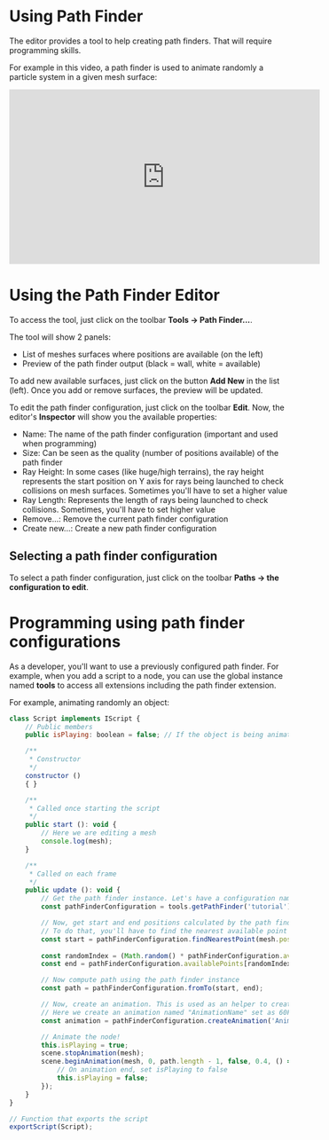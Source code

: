 # Using Path Finder
The editor provides a tool to help creating path finders. That will require programming skills.

For example in this video, a path finder is used to animate randomly a particle system in a given mesh surface:
<iframe width="560" height="315" src="https://www.youtube.com/embed/7HucXzBYC34" frameborder="0" allow="autoplay; encrypted-media" allowfullscreen></iframe>

# Using the Path Finder Editor
To access the tool, just click on the toolbar **Tools -> Path Finder...**.

The tool will show 2 panels:
* List of meshes surfaces where positions are available (on the left)
* Preview of the path finder output (black = wall, white = available)

To add new available surfaces, just click on the button **Add New** in the list (left). Once you add or remove surfaces, the preview will be updated.

To edit the path finder configuration, just click on the toolbar **Edit**. Now, the editor's **Inspector** will show you the available properties:
* Name: The name of the path finder configuration (important and used when programming)
* Size: Can be seen as the quality (number of positions available) of the path finder
* Ray Height: In some cases (like huge/high terrains), the ray height represents the start position on Y axis for rays being launched to check collisions on mesh surfaces. Sometimes you'll have to set a higher value
* Ray Length: Represents the length of rays being launched to check collisions. Sometimes, you'll have to set higher value
* Remove...: Remove the current path finder configuration
* Create new...: Create a new path finder configuration

## Selecting a path finder configuration
To select a path finder configuration, just click on the toolbar **Paths -> the configuration to edit**.

# Programming using path finder configurations
As a developer, you'll want to use a previously configured path finder. For example, when you add a script to a node, you can use the global instance named **tools** to access all extensions including the path finder extension.

For example, animating randomly an object:

```javascript
class Script implements IScript {
    // Public members
    public isPlaying: boolean = false; // If the object is being animated

    /**
     * Constructor
     */
    constructor ()
    { }

    /**
     * Called once starting the script
     */
    public start (): void {
        // Here we are editing a mesh
        console.log(mesh);
    }

    /**
     * Called on each frame
     */
    public update (): void {
        // Get the path finder instance. Let's have a configuration named "tutorial"
        const pathFinderConfiguration = tools.getPathFinder('tutorial');

        // Now, get start and end positions calculated by the path finder.
        // To do that, you'll have to find the nearest available point for the current node position
        const start = pathFinderConfiguration.findNearestPoint(mesh.position);
        
        const randomIndex = (Math.random() * pathFinderConfiguration.availablePoints.length) >> 0;
        const end = pathFinderConfiguration.availablePoints[randomIndex];

        // Now compute path using the path finder instance
        const path = pathFinderConfiguration.fromTo(start, end);

        // Now, create an animation. This is used as an helper to create easily a traval animation
        // Here we create an animation named "AnimationName" set as 60FPS
        const animation = pathFinderConfiguration.createAnimation('AnimationName', path, 60);

        // Animate the node!
        this.isPlaying = true;
        scene.stopAnimation(mesh);
        scene.beginAnimation(mesh, 0, path.length - 1, false, 0.4, () => {
            // On animation end, set isPlaying to false
            this.isPlaying = false;
        });
    }
}

// Function that exports the script
exportScript(Script);
```
